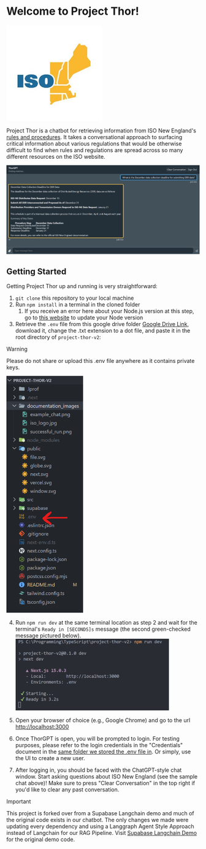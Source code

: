 # Welcome to Project Thor!

<img src="documentation_images/iso_logo.jpg" alt="ISO New England's Logo" width="250" />

Project Thor is a chatbot for retrieving information from ISO New England's [rules and procedures](https://www.iso-ne.com/participate/rules-procedures). It takes a conversational approach to surfacing critical information about various regulations that would be otherwise difficult to find when rules and regulations are spread across so many different resources on the ISO website.

<!-- TODO: add better example image, this answer may be slightly incorrect. -->
<img src="documentation_images/example_chat.png" alt="An image of an example query with the chatbot asking about the December data collection deadline for submitting DER data" width="800" />

## Getting Started

Getting Project Thor up and running is very straightforward:

1. `git clone` this repository to your local machine
2. Run `npm install` in a terminal in the cloned folder
   1. If you receive an error here about your Node.js version at this step, go to [this website](https://nodejs.org/en) to update your Node version
3. Retrieve the `.env` file from this  google drive folder [Google Drive Link](https://drive.google.com/drive/folders/1sdEnDH9pb2lWvhiTuz8H8wDrXKsc2zvy?usp=sharing), download it, change the .txt extension to a dot file, and paste it in the root directory of `project-thor-v2`:

> [!WARNING]
> Please do not share or upload this .env file anywhere as it contains private keys.

<img src="documentation_images/env_placement.png" alt="An image showing where to place the .env file in the folder structure" width=200/>

4. Run `npm run dev` at the same terminal location as step 2 and wait for the terminal's `Ready in [SECONDS]s` message (the second green-checked message pictured below).
<br /><img src="documentation_images/successful_run.png" alt="A picture of the result of running `npm run dev` in a Visual Studio Code terminal" width="400" />
5. Open your browser of choice (e.g., Google Chrome) and go to the url [http://localhost:3000](http://localhost:3000)
6. Once ThorGPT is open, you will be prompted to login. For testing purposes, please refer to the login credentials in the "Credentials" document in the [same folder we stored the .env file in](https://drive.google.com/drive/folders/1PrpMbe5DQK8nIjpgg_kb3dzP70Vpoco1?usp=sharing). Or simply, use the UI to create a new user.

7. After logging in, you should be faced with the ChatGPT-style chat window. Start asking questions about ISO New England (see the sample chat above)! Make sure to press "Clear Conversation" in the top right if you'd like to clear any past conversation.

> [!IMPORTANT]
> This project is forked over from a Supabase Langchain demo and much of the original code exists in our chatbot. The only changes we made were updating every dependency and using a Langgraph Agent Style Approach instead of Langchain for our RAG Pipeline.
> Visit [Supabase Langchain Demo](https://github.com/supabase-community/langchain-chatbot-demo) for the original demo code.

